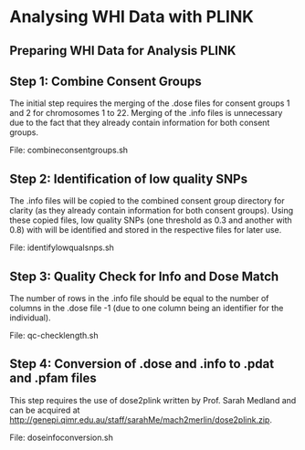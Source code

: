 # Analysing WHI Data with PLINK

##  Preparing WHI Data for Analysis PLINK 

## Step 1: Combine Consent Groups

The initial step requires the merging of the .dose files for consent groups 1 and 2 for chromosomes 1 to 22. Merging of the .info files is unnecessary due to the fact that they already contain
information for both consent groups.

File: combineconsentgroups.sh

## Step 2: Identification of low quality SNPs

The .info files will be copied to the combined consent group directory for clarity (as they already contain information for both consent groups). 
Using these copied files, low quality SNPs (one threshold as 0.3 and another with 0.8) with will be identified and stored in the respective files for later use.

File: identifylowqualsnps.sh

## Step 3: Quality Check for Info and Dose Match

The number of rows in the .info file should be equal to the number of columns in the .dose file -1 (due to one column being an identifier for the individual).

File: qc-checklength.sh

## Step 4: Conversion of .dose and .info to .pdat and .pfam files

This step requires the use of dose2plink written by Prof. Sarah Medland and can be acquired at http://genepi.qimr.edu.au/staff/sarahMe/mach2merlin/dose2plink.zip.

File: doseinfoconversion.sh

##